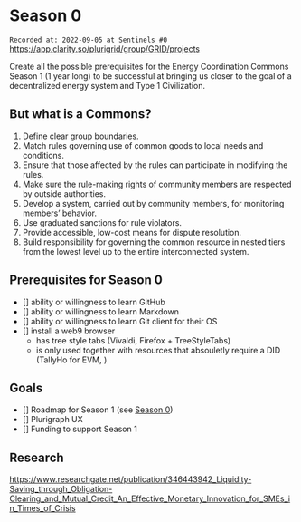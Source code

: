# Season 0
`Recorded at: 2022-09-05 at Sentinels #0`
https://app.clarity.so/plurigrid/group/GRID/projects


Create all the possible prerequisites for the Energy Coordination Commons Season 1 (1 year long) to be successful at bringing us closer to the goal of a decentralized energy system and Type 1 Civilization.
## But what is a Commons?
1. Define clear group boundaries.
2. Match rules governing use of common goods to local needs and conditions.
3. Ensure that those affected by the rules can participate in modifying the rules.
4. Make sure the rule-making rights of community members are respected by outside authorities.
5. Develop a system, carried out by community members, for monitoring members’ behavior.
6. Use graduated sanctions for rule violators.
7. Provide accessible, low-cost means for dispute resolution.
8. Build responsibility for governing the common resource in nested tiers from the lowest level up to the entire interconnected system.
## Prerequisites for Season 0
- [] ability or willingness to learn GitHub
- [] ability or willingness to learn Markdown
- [] ability or willingness to learn Git client for their OS
- [] install a web9 browser
  - has tree style tabs (Vivaldi, Firefox + TreeStyleTabs)
  - is only used together with resources that absouletly require a DID (TallyHo for EVM, )
## Goals
- [] Roadmap for Season 1 (see [Season 0](https://github.com/Plurigrid/knowledge))
- [] Plurigraph UX
- [] Funding to support Season 1
## Research
https://www.researchgate.net/publication/346443942_Liquidity-Saving_through_Obligation-Clearing_and_Mutual_Credit_An_Effective_Monetary_Innovation_for_SMEs_in_Times_of_Crisis
